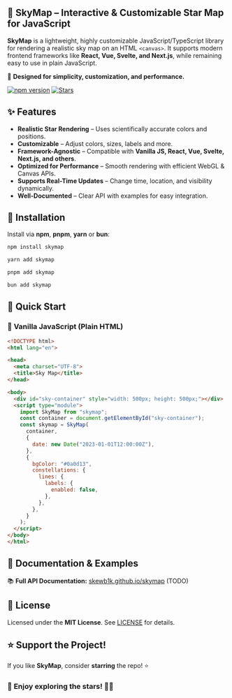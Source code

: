 ## 🌌 SkyMap – Interactive & Customizable Star Map for JavaScript

**SkyMap** is a lightweight, highly customizable JavaScript/TypeScript library for rendering a realistic sky map on an HTML `<canvas>`. It supports modern frontend frameworks like **React, Vue, Svelte, and Next.js**, while remaining easy to use in plain JavaScript.

🚀 **Designed for simplicity, customization, and performance.**

[![npm version](https://img.shields.io/npm/v/skymap)](https://www.npmjs.com/package/skymap)
[![Stars](https://img.shields.io/github/stars/skewb1k/skymap?style=social)](https://github.com/skewb1k/skymap)

## ✨ Features

-  **Realistic Star Rendering** – Uses scientifically accurate colors and positions.
-  **Customizable** – Adjust colors, sizes, labels and more.
-  **Framework-Agnostic** – Compatible with **Vanilla JS, React, Vue, Svelte, Next.js, and others**.
-  **Optimized for Performance** – Smooth rendering with efficient WebGL & Canvas APIs.
-  **Supports Real-Time Updates** – Change time, location, and visibility dynamically.
-  **Well-Documented** – Clear API with examples for easy integration.


## 🚀 Installation

Install via **npm**, **pnpm**, **yarn** or **bun**:
```sh
npm install skymap

yarn add skymap

pnpm add skymap

bun add skymap
```

## 📌 Quick Start

### 🔹 **Vanilla JavaScript (Plain HTML)**
```html
<!DOCTYPE html>
<html lang="en">

<head>
  <meta charset="UTF-8">
  <title>Sky Map</title>
</head>

<body>
  <div id="sky-container" style="width: 500px; height: 500px;"></div>
  <script type="module">
    import SkyMap from "skymap";
    const container = document.getElementById("sky-container");
    const skymap = SkyMap(
      container,
      {
        date: new Date("2023-01-01T12:00:00Z"),
      },
      {
        bgColor: "#0a0d13",
        constellations: {
          lines: {
            labels: {
              enabled: false,
            },
          },
        },
      }
    );
  </script>
</body>
</html>
```

<!--
### 🔹 **React (With Hooks)**
```tsx
import { useEffect, useRef } from "react";
import { SkyMap } from "skymap";

const SkyMapComponent = () => {
  const containerRef = useRef<HTMLDivElement>(null);
  const skyRef = useRef<SkyMap | null>(null);

  useEffect(() => {
    if (containerRef.current) {
      skyRef.current = new SkyMap(containerRef.current, {
        latitude: 52.52,
        longitude: 13.405,
      });
    }
    return () => skyRef.current?.destroy();
  }, []);

  return <div ref={containerRef} style={{ width: "500px", height: "500px" }} />;
};

export default SkyMapComponent;
```


### 🔹 **Vue 3 (Composition API)**
```vue
<template>
  <div ref="skyContainer" style="width: 500px; height: 500px;"></div>
</template>

<script setup>
import { onMounted, ref } from "vue";
import { SkyMap } from "skymap";

const skyContainer = ref(null);
let skyMapInstance;

onMounted(() => {
  skyMapInstance = new SkyMap(skyContainer.value, {
    latitude: 52.52,
    longitude: 13.405,
  });
});
</script>
``` -->
<!--
---

## ⚙️ **Configuration Options**
You can customize the sky map with various options:

```ts
new SkyMap(container, {
  latitude: 52.52,           // Observer's latitude
  longitude: 13.405,         // Observer's longitude
  datetime: new Date(),      // Time for the sky projection
  showConstellations: true,  // Show constellation lines
  starBrightness: 1.0,       // Adjust star brightness
  projection: "stereographic" // Projection type: "stereographic", "mercator", etc.
});
```

---

## 🛠️ **API Methods**
```ts
sky.setDate(new Date("2025-06-15T22:00:00Z")); // Change date/time
sky.setLocation(34.05, -118.25); // Update observer’s location
sky.toggleConstellations(); // Show/hide constellation lines
sky.destroy(); // Clean up the instance
```
-->

## 📖 **Documentation & Examples**
📚 **Full API Documentation:** [skewb1k.github.io/skymap](https://skewb1k.github.io/skymap) (TODO)

<!--
🛠 **Live Demos:** [CodeSandbox](https://codesandbox.io/) (TODO)

## 👥 **Contributing**
Contributions are welcome! Please follow these steps:
1. **Fork the repo** and clone it.
2. Run `npm install` to set up dependencies.
3. Make changes in the `src/` directory.
4. Submit a **pull request (PR)** with a clear description.

See [CONTRIBUTING.md](CONTRIBUTING.md) for details.

---
-->

## 📜 **License**
Licensed under the **MIT License**. See [LICENSE](LICENSE) for details.

## ⭐ **Support the Project!**
If you like **SkyMap**, consider **starring** the repo! ⭐

### 🔭 **Enjoy exploring the stars!** 🚀✨
